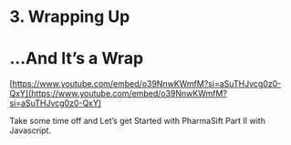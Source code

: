 # 3. Wrapping Up

# …And It’s a Wrap

[https://www.youtube.com/embed/o39NnwKWmfM?si=aSuTHJvcg0z0-QxY](https://www.youtube.com/embed/o39NnwKWmfM?si=aSuTHJvcg0z0-QxY)

Take some time off and Let’s get Started with PharmaSift Part II with Javascript.
